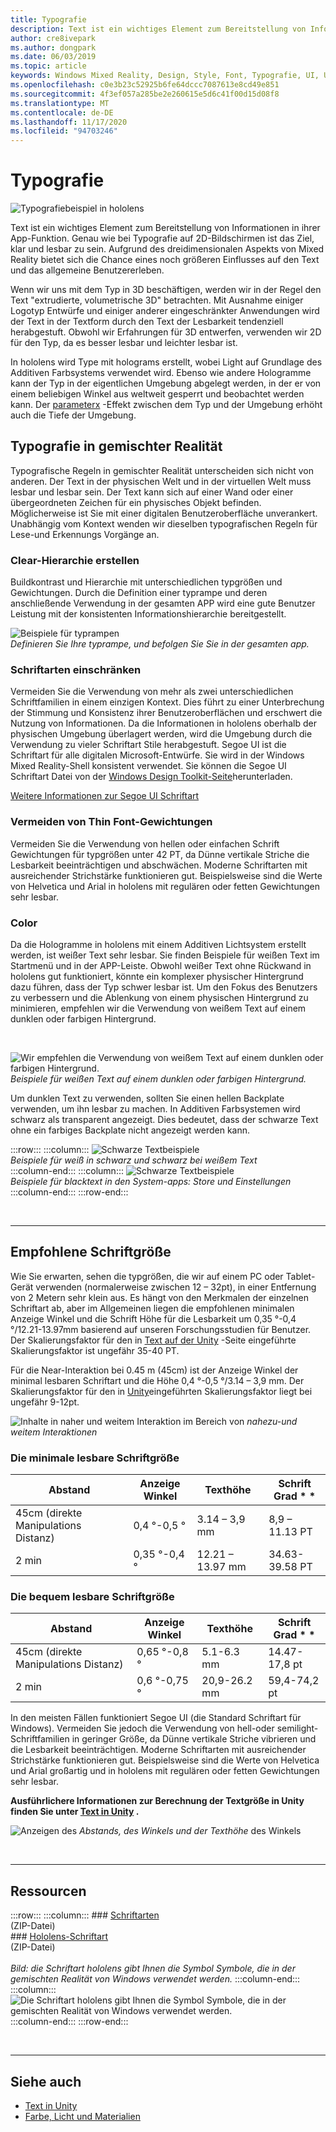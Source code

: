 ```yaml
---
title: Typografie
description: Text ist ein wichtiges Element zum Bereitstellung von Informationen in ihrer App-Funktion.
author: cre8ivepark
ms.author: dongpark
ms.date: 06/03/2019
ms.topic: article
keywords: Windows Mixed Reality, Design, Style, Font, Typografie, UI, UX, Text, Mixed Reality-Headset, Windows Mixed Reality-Headset, Virtual Reality-Headset, hololens
ms.openlocfilehash: c0e3b23c52925b6fe64dccc7087613e8cd49e851
ms.sourcegitcommit: 4f3ef057a285be2e260615e5d6c41f00d15d08f8
ms.translationtype: MT
ms.contentlocale: de-DE
ms.lasthandoff: 11/17/2020
ms.locfileid: "94703246"
---
```

# <a name="typography"></a>Typografie

![Typografiebeispiel in hololens](images/typography-cover.png)<br>


Text ist ein wichtiges Element zum Bereitstellung von Informationen in ihrer App-Funktion. Genau wie bei Typografie auf 2D-Bildschirmen ist das Ziel, klar und lesbar zu sein. Aufgrund des dreidimensionalen Aspekts von Mixed Reality bietet sich die Chance eines noch größeren Einflusses auf den Text und das allgemeine Benutzererleben.

Wenn wir uns mit dem Typ in 3D beschäftigen, werden wir in der Regel den Text "extrudierte, volumetrische 3D" betrachten. Mit Ausnahme einiger Logotyp Entwürfe und einiger anderer eingeschränkter Anwendungen wird der Text in der Textform durch den Text der Lesbarkeit tendenziell herabgestuft. Obwohl wir Erfahrungen für 3D entwerfen, verwenden wir 2D für den Typ, da es besser lesbar und leichter lesbar ist.

In hololens wird Type mit holograms erstellt, wobei Light auf Grundlage des Additiven Farbsystems verwendet wird. Ebenso wie andere Hologramme kann der Typ in der eigentlichen Umgebung abgelegt werden, in der er von einem beliebigen Winkel aus weltweit gesperrt und beobachtet werden kann. Der [parameterx](https://en.wikipedia.org/wiki/Parallax) -Effekt zwischen dem Typ und der Umgebung erhöht auch die Tiefe der Umgebung.

## <a name="typography-in-mixed-reality"></a>Typografie in gemischter Realität

Typografische Regeln in gemischter Realität unterscheiden sich nicht von anderen. Der Text in der physischen Welt und in der virtuellen Welt muss lesbar und lesbar sein. Der Text kann sich auf einer Wand oder einer übergeordneten Zeichen für ein physisches Objekt befinden. Möglicherweise ist Sie mit einer digitalen Benutzeroberfläche unverankert. Unabhängig vom Kontext wenden wir dieselben typografischen Regeln für Lese-und Erkennungs Vorgänge an.

### <a name="create-clear-hierarchy"></a>Clear-Hierarchie erstellen

Buildkontrast und Hierarchie mit unterschiedlichen typgrößen und Gewichtungen. Durch die Definition einer typrampe und deren anschließende Verwendung in der gesamten APP wird eine gute Benutzer Leistung mit der konsistenten Informationshierarchie bereitgestellt.

![Beispiele für typrampen](images/typography-ramp-1000px.jpg)<br>
*Definieren Sie Ihre typrampe, und befolgen Sie Sie in der gesamten app.*

### <a name="limit-your-fonts"></a>Schriftarten einschränken

Vermeiden Sie die Verwendung von mehr als zwei unterschiedlichen Schriftfamilien in einem einzigen Kontext. Dies führt zu einer Unterbrechung der Stimmung und Konsistenz ihrer Benutzeroberflächen und erschwert die Nutzung von Informationen. Da die Informationen in hololens oberhalb der physischen Umgebung überlagert werden, wird die Umgebung durch die Verwendung zu vieler Schriftart Stile herabgestuft. Segoe UI ist die Schriftart für alle digitalen Microsoft-Entwürfe. Sie wird in der Windows Mixed Reality-Shell konsistent verwendet. Sie können die Segoe UI Schriftart Datei von der [Windows Design Toolkit-Seite](https://docs.microsoft.com/windows/uwp/design-downloads/)herunterladen.

[Weitere Informationen zur Segoe UI Schriftart](https://docs.microsoft.com/windows/uwp/design/style/typography)

### <a name="avoid-thin-font-weights"></a>Vermeiden von Thin Font-Gewichtungen

Vermeiden Sie die Verwendung von hellen oder einfachen Schrift Gewichtungen für typgrößen unter 42 PT, da Dünne vertikale Striche die Lesbarkeit beeinträchtigen und abschwächen. Moderne Schriftarten mit ausreichender Strichstärke funktionieren gut. Beispielsweise sind die Werte von Helvetica und Arial in hololens mit regulären oder fetten Gewichtungen sehr lesbar.

### <a name="color"></a>Color

Da die Hologramme in hololens mit einem Additiven Lichtsystem erstellt werden, ist weißer Text sehr lesbar. Sie finden Beispiele für weißen Text im Startmenü und in der APP-Leiste. Obwohl weißer Text ohne Rückwand in hololens gut funktioniert, könnte ein komplexer physischer Hintergrund dazu führen, dass der Typ schwer lesbar ist. Um den Fokus des Benutzers zu verbessern und die Ablenkung von einem physischen Hintergrund zu minimieren, empfehlen wir die Verwendung von weißem Text auf einem dunklen oder farbigen Hintergrund.

<br>


![Wir empfehlen die Verwendung von weißem Text auf einem dunklen oder farbigen Hintergrund. ](images/typography-whiteonblack2-1000px.jpg)
 *Beispiele für weißen Text auf einem dunklen oder farbigen Hintergrund.*
<br>

Um dunklen Text zu verwenden, sollten Sie einen hellen Backplate verwenden, um ihn lesbar zu machen. In Additiven Farbsystemen wird schwarz als transparent angezeigt. Dies bedeutet, dass der schwarze Text ohne ein farbiges Backplate nicht angezeigt werden kann.

:::row:::
    :::column:::
        ![Schwarze Textbeispiele](images/typography-whiteonblack.png)<br>
        *Beispiele für weiß in schwarz und schwarz bei weißem Text*<br>
    :::column-end:::
    :::column:::
        ![Schwarze Textbeispiele](images/640px-typography-blackonwhite.jpg)<br>
        *Beispiele für blacktext in den System-apps: Store und Einstellungen*<br>
    :::column-end:::
:::row-end:::

<br>

---

## <a name="recommended-font-size"></a>Empfohlene Schriftgröße

Wie Sie erwarten, sehen die typgrößen, die wir auf einem PC oder Tablet-Gerät verwenden (normalerweise zwischen 12 – 32pt), in einer Entfernung von 2 Metern sehr klein aus. Es hängt von den Merkmalen der einzelnen Schriftart ab, aber im Allgemeinen liegen die empfohlenen minimalen Anzeige Winkel und die Schrift Höhe für die Lesbarkeit um 0,35 °-0,4 °/12.21-13.97mm basierend auf unseren Forschungsstudien für Benutzer. Der Skalierungsfaktor für den in [Text auf der Unity](../develop/unity/text-in-unity.md) -Seite eingeführte Skalierungsfaktor ist ungefähr 35-40 PT. 

Für die Near-Interaktion bei 0.45 m (45cm) ist der Anzeige Winkel der minimal lesbaren Schriftart und die Höhe 0,4 °-0,5 °/3.14 – 3,9 mm. Der Skalierungsfaktor für den in [Unity](../develop/unity/text-in-unity.md)eingeführten Skalierungsfaktor liegt bei ungefähr 9-12pt.

![Inhalte in naher und weitem Interaktion im Bereich von ](images/typography-distance-1000px.jpg)
 *nahezu-und weitem Interaktionen*

### <a name="the-minimum-legible-font-size"></a>Die minimale lesbare Schriftgröße
| Abstand | Anzeige Winkel | Texthöhe | Schrift Grad * * |
|---------|---------|---------|---------|
| 45cm (direkte Manipulations Distanz) | 0,4 °-0,5 ° | 3.14 – 3,9 mm | 8,9 – 11.13 PT |
| 2 min | 0,35 °-0,4 ° | 12.21 – 13.97 mm | 34.63-39.58 PT |


### <a name="the-comfortably-legible-font-size"></a>Die bequem lesbare Schriftgröße
| Abstand | Anzeige Winkel | Texthöhe | Schrift Grad * * |
|---------|---------|---------|---------|
| 45cm (direkte Manipulations Distanz) | 0,65 °-0,8 ° | 5.1-6.3 mm | 14.47-17,8 pt |
| 2 min | 0,6 °-0,75 ° | 20,9-26.2 mm | 59,4-74,2 pt |


In den meisten Fällen funktioniert Segoe UI (die Standard Schriftart für Windows). Vermeiden Sie jedoch die Verwendung von hell-oder semilight-Schriftfamilien in geringer Größe, da Dünne vertikale Striche vibrieren und die Lesbarkeit beeinträchtigen. Moderne Schriftarten mit ausreichender Strichstärke funktionieren gut. Beispielsweise sind die Werte von Helvetica und Arial großartig und in hololens mit regulären oder fetten Gewichtungen sehr lesbar.

**Ausführlichere Informationen zur Berechnung der Textgröße in Unity finden Sie unter [Text in Unity](../develop/unity/text-in-unity.md) .**

![Anzeigen des ](images/Text_In_Unity_ViewingAngle.jpg)
 *Abstands, des Winkels und der Texthöhe* des Winkels

<br>

---

## <a name="resources"></a>Ressourcen

:::row:::
    :::column:::
    ### <a name="segoe-fontsbr"></a>[Schriftarten](https://download.microsoft.com/download/1/B/C/1BCF071A-78EE-4968-ACBE-15461C274B61/Segoe%20fonts%20v1705.zip)<br>
    (ZIP-Datei)<br>
    ### <a name="hololens-fontbr"></a>[Hololens-Schriftart](https://download.microsoft.com/download/3/8/D/38D659E2-4B9C-413A-B2E7-1956181DC427/Hololens%20font.zip)<br>
    (ZIP-Datei)<br>
    <br>
    *Bild: die Schriftart hololens gibt Ihnen die Symbol Symbole, die in der gemischten Realität von Windows verwendet werden.*
    :::column-end:::
        :::column:::
        ![Die Schriftart hololens gibt Ihnen die Symbol Symbole, die in der gemischten Realität von Windows verwendet werden.](images/hololensmdl2symbols.jpg)<br>
    :::column-end:::
:::row-end:::


<br>

---


## <a name="see-also"></a>Siehe auch
* [Text in Unity](../develop/unity/text-in-unity.md)
* [Farbe, Licht und Materialien](../color,-light-and-materials.md)
